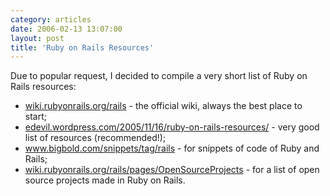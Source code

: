 ```yaml
---
category: articles
date: 2006-02-13 13:07:00
layout: post
title: 'Ruby on Rails Resources'
---
```


<p>Due to popular request, I decided to compile a very short list of Ruby on Rails resources:</p>

<ul>
  <li><a href="http://wiki.rubyonrails.org/rails">wiki.rubyonrails.org/rails</a> - the official wiki, always the best place to start;</li>
  <li><a href="http://edevil.wordpress.com/2005/11/16/ruby-on-rails-resources/">edevil.wordpress.com/2005/11/16/ruby-on-rails-resources/</a> - very good list of resources (recommended!);</li>
  <li><a href="http://www.bigbold.com/snippets/tag/rails"/>www.bigbold.com/snippets/tag/rails</a> - for snippets of code of Ruby and Rails;</li>
  <li><a href="http://wiki.rubyonrails.org/rails/pages/OpenSourceProjects">wiki.rubyonrails.org/rails/pages/OpenSourceProjects</a> - for a list of open source projects made in Ruby on Rails.</li>
</ul>
